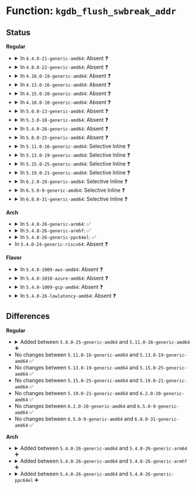 # Function: <code>kgdb_flush_swbreak_addr</code>

## Status
<b>Regular</b>
<ul>
<li>
<details>
<summary>In <code>4.4.0-21-generic-amd64</code>: Absent ❓</summary>

```json
{
  "name": "kgdb_flush_swbreak_addr",
  "collision_type": "Unique Static",
  "inline_type": "Full",
  "funcs": [
    {
      "addr": 0,
      "name": "kgdb_flush_swbreak_addr",
      "external": false,
      "loc": "kernel/debug/debug_core.c:226",
      "file": "kernel/debug/debug_core.c",
      "inline": "not declared, inlined",
      "caller_inline": [],
      "caller_func": []
    }
  ],
  "symbols": []
}
```
</details>
</li>
<li>
<details>
<summary>In <code>4.8.0-22-generic-amd64</code>: Absent ❓</summary>

```json
{
  "name": "kgdb_flush_swbreak_addr",
  "collision_type": "Unique Static",
  "inline_type": "Full",
  "funcs": [
    {
      "addr": 0,
      "name": "kgdb_flush_swbreak_addr",
      "external": false,
      "loc": "kernel/debug/debug_core.c:226",
      "file": "kernel/debug/debug_core.c",
      "inline": "not declared, inlined",
      "caller_inline": [],
      "caller_func": []
    }
  ],
  "symbols": []
}
```
</details>
</li>
<li>
<details>
<summary>In <code>4.10.0-19-generic-amd64</code>: Absent ❓</summary>

```json
{
  "name": "kgdb_flush_swbreak_addr",
  "collision_type": "Unique Static",
  "inline_type": "Full",
  "funcs": [
    {
      "addr": 0,
      "name": "kgdb_flush_swbreak_addr",
      "external": false,
      "loc": "kernel/debug/debug_core.c:226",
      "file": "kernel/debug/debug_core.c",
      "inline": "not declared, inlined",
      "caller_inline": [],
      "caller_func": []
    }
  ],
  "symbols": []
}
```
</details>
</li>
<li>
<details>
<summary>In <code>4.13.0-16-generic-amd64</code>: Absent ❓</summary>

```json
{
  "name": "kgdb_flush_swbreak_addr",
  "collision_type": "Unique Static",
  "inline_type": "Full",
  "funcs": [
    {
      "addr": 0,
      "name": "kgdb_flush_swbreak_addr",
      "external": false,
      "loc": "kernel/debug/debug_core.c:227",
      "file": "kernel/debug/debug_core.c",
      "inline": "not declared, inlined",
      "caller_inline": [],
      "caller_func": []
    }
  ],
  "symbols": []
}
```
</details>
</li>
<li>
<details>
<summary>In <code>4.15.0-20-generic-amd64</code>: Absent ❓</summary>

```json
{
  "name": "kgdb_flush_swbreak_addr",
  "collision_type": "Unique Static",
  "inline_type": "Full",
  "funcs": [
    {
      "addr": 0,
      "name": "kgdb_flush_swbreak_addr",
      "external": false,
      "loc": "kernel/debug/debug_core.c:227",
      "file": "kernel/debug/debug_core.c",
      "inline": "not declared, inlined",
      "caller_inline": [],
      "caller_func": []
    }
  ],
  "symbols": []
}
```
</details>
</li>
<li>
<details>
<summary>In <code>4.18.0-10-generic-amd64</code>: Absent ❓</summary>

```json
{
  "name": "kgdb_flush_swbreak_addr",
  "collision_type": "Unique Static",
  "inline_type": "Full",
  "funcs": [
    {
      "addr": 18446744071580282222,
      "name": "kgdb_flush_swbreak_addr",
      "external": false,
      "loc": "kernel/debug/debug_core.c:227",
      "file": "kernel/debug/debug_core.c",
      "inline": "not declared, inlined",
      "caller_inline": [
        "kernel/debug/debug_core.c:dbg_deactivate_sw_breakpoints",
        "kernel/debug/debug_core.c:dbg_activate_sw_breakpoints"
      ],
      "caller_func": []
    }
  ],
  "symbols": []
}
```
</details>
</li>
<li>
<details>
<summary>In <code>5.0.0-13-generic-amd64</code>: Absent ❓</summary>

```json
{
  "name": "kgdb_flush_swbreak_addr",
  "collision_type": "Unique Static",
  "inline_type": "Full",
  "funcs": [
    {
      "addr": 18446744071580334750,
      "name": "kgdb_flush_swbreak_addr",
      "external": false,
      "loc": "kernel/debug/debug_core.c:284",
      "file": "kernel/debug/debug_core.c",
      "inline": "not declared, inlined",
      "caller_inline": [
        "kernel/debug/debug_core.c:dbg_deactivate_sw_breakpoints",
        "kernel/debug/debug_core.c:dbg_activate_sw_breakpoints"
      ],
      "caller_func": []
    }
  ],
  "symbols": []
}
```
</details>
</li>
<li>
<details>
<summary>In <code>5.3.0-18-generic-amd64</code>: Absent ❓</summary>

```json
{
  "name": "kgdb_flush_swbreak_addr",
  "collision_type": "Unique Static",
  "inline_type": "Selective",
  "funcs": [
    {
      "addr": 18446744071580387499,
      "name": "kgdb_flush_swbreak_addr",
      "external": false,
      "loc": "kernel/debug/debug_core.c:284",
      "file": "kernel/debug/debug_core.c",
      "inline": "not declared, inlined",
      "caller_inline": [
        "kernel/debug/debug_core.c:dbg_deactivate_sw_breakpoints",
        "kernel/debug/debug_core.c:dbg_activate_sw_breakpoints"
      ],
      "caller_func": [
        "kernel/debug/debug_core.c:dbg_deactivate_sw_breakpoints",
        "kernel/debug/debug_core.c:dbg_activate_sw_breakpoints"
      ]
    }
  ],
  "symbols": [
    {
      "addr": 18446744071580386064,
      "name": "kgdb_flush_swbreak_addr.isra.0.part.0",
      "section": ".text",
      "bind": "STB_LOCAL",
      "size": 11
    }
  ]
}
```
</details>
</li>
<li>
<details>
<summary>In <code>5.4.0-26-generic-amd64</code>: Absent ❓</summary>

```json
{
  "name": "kgdb_flush_swbreak_addr",
  "collision_type": "Unique Static",
  "inline_type": "Selective",
  "funcs": [
    {
      "addr": 18446744071580436219,
      "name": "kgdb_flush_swbreak_addr",
      "external": false,
      "loc": "kernel/debug/debug_core.c:284",
      "file": "kernel/debug/debug_core.c",
      "inline": "not declared, inlined",
      "caller_inline": [
        "kernel/debug/debug_core.c:dbg_deactivate_sw_breakpoints",
        "kernel/debug/debug_core.c:dbg_activate_sw_breakpoints"
      ],
      "caller_func": [
        "kernel/debug/debug_core.c:dbg_deactivate_sw_breakpoints",
        "kernel/debug/debug_core.c:dbg_activate_sw_breakpoints"
      ]
    }
  ],
  "symbols": [
    {
      "addr": 18446744071580434912,
      "name": "kgdb_flush_swbreak_addr.isra.0.part.0",
      "section": ".text",
      "bind": "STB_LOCAL",
      "size": 11
    }
  ]
}
```
</details>
</li>
<li>
<details>
<summary>In <code>5.8.0-25-generic-amd64</code>: Absent ❓</summary>

```json
{
  "name": "kgdb_flush_swbreak_addr",
  "collision_type": "Unique Static",
  "inline_type": "Full",
  "funcs": [
    {
      "addr": 18446744071580518224,
      "name": "kgdb_flush_swbreak_addr",
      "external": false,
      "loc": "kernel/debug/debug_core.c:282",
      "file": "kernel/debug/debug_core.c",
      "inline": "not declared, inlined",
      "caller_inline": [
        "kernel/debug/debug_core.c:dbg_deactivate_sw_breakpoints",
        "kernel/debug/debug_core.c:dbg_activate_sw_breakpoints"
      ],
      "caller_func": []
    }
  ],
  "symbols": []
}
```
</details>
</li>
<li>
<details>
<summary>In <code>5.11.0-16-generic-amd64</code>: Selective Inline ❓</summary>

```c
void kgdb_flush_swbreak_addr(long unsigned int addr)
```

```json
{
  "name": "kgdb_flush_swbreak_addr",
  "collision_type": "Unique Static",
  "inline_type": "Selective",
  "funcs": [
    {
      "addr": 18446744071580505360,
      "name": "kgdb_flush_swbreak_addr",
      "external": false,
      "loc": "kernel/debug/debug_core.c:284",
      "file": "kernel/debug/debug_core.c",
      "inline": "not declared, inlined",
      "caller_inline": [
        "kernel/debug/debug_core.c:dbg_deactivate_sw_breakpoints",
        "kernel/debug/debug_core.c:dbg_activate_sw_breakpoints"
      ],
      "caller_func": []
    }
  ],
  "symbols": [
    {
      "addr": 18446744071580505568,
      "name": "kgdb_flush_swbreak_addr",
      "section": ".text",
      "bind": "STB_LOCAL",
      "size": 11
    }
  ]
}
```
</details>
</li>
<li>
<details>
<summary>In <code>5.13.0-19-generic-amd64</code>: Selective Inline ❓</summary>

```c
void kgdb_flush_swbreak_addr(long unsigned int addr)
```

```json
{
  "name": "kgdb_flush_swbreak_addr",
  "collision_type": "Unique Static",
  "inline_type": "Selective",
  "funcs": [
    {
      "addr": 18446744071580509440,
      "name": "kgdb_flush_swbreak_addr",
      "external": false,
      "loc": "kernel/debug/debug_core.c:283",
      "file": "kernel/debug/debug_core.c",
      "inline": "not declared, inlined",
      "caller_inline": [
        "kernel/debug/debug_core.c:dbg_deactivate_sw_breakpoints",
        "kernel/debug/debug_core.c:dbg_activate_sw_breakpoints"
      ],
      "caller_func": []
    }
  ],
  "symbols": [
    {
      "addr": 18446744071580509648,
      "name": "kgdb_flush_swbreak_addr",
      "section": ".text",
      "bind": "STB_LOCAL",
      "size": 11
    }
  ]
}
```
</details>
</li>
<li>
<details>
<summary>In <code>5.15.0-25-generic-amd64</code>: Selective Inline ❓</summary>

```c
void kgdb_flush_swbreak_addr(long unsigned int addr)
```

```json
{
  "name": "kgdb_flush_swbreak_addr",
  "collision_type": "Unique Static",
  "inline_type": "Selective",
  "funcs": [
    {
      "addr": 18446744071580678042,
      "name": "kgdb_flush_swbreak_addr",
      "external": false,
      "loc": "kernel/debug/debug_core.c:280",
      "file": "kernel/debug/debug_core.c",
      "inline": "not declared, inlined",
      "caller_inline": [
        "kernel/debug/debug_core.c:dbg_deactivate_sw_breakpoints",
        "kernel/debug/debug_core.c:dbg_deactivate_sw_breakpoints",
        "kernel/debug/debug_core.c:dbg_activate_sw_breakpoints",
        "kernel/debug/debug_core.c:dbg_activate_sw_breakpoints"
      ],
      "caller_func": []
    }
  ],
  "symbols": [
    {
      "addr": 18446744071580677552,
      "name": "kgdb_flush_swbreak_addr",
      "section": ".text",
      "bind": "STB_LOCAL",
      "size": 111
    }
  ]
}
```
</details>
</li>
<li>
<details>
<summary>In <code>5.19.0-21-generic-amd64</code>: Selective Inline ❓</summary>

```c
void kgdb_flush_swbreak_addr(long unsigned int addr)
```

```json
{
  "name": "kgdb_flush_swbreak_addr",
  "collision_type": "Unique Static",
  "inline_type": "Selective",
  "funcs": [
    {
      "addr": 18446744071580888522,
      "name": "kgdb_flush_swbreak_addr",
      "external": false,
      "loc": "kernel/debug/debug_core.c:281",
      "file": "kernel/debug/debug_core.c",
      "inline": "not declared, inlined",
      "caller_inline": [
        "kernel/debug/debug_core.c:dbg_deactivate_sw_breakpoints",
        "kernel/debug/debug_core.c:dbg_deactivate_sw_breakpoints",
        "kernel/debug/debug_core.c:dbg_activate_sw_breakpoints",
        "kernel/debug/debug_core.c:dbg_activate_sw_breakpoints"
      ],
      "caller_func": []
    }
  ],
  "symbols": [
    {
      "addr": 18446744071580887632,
      "name": "kgdb_flush_swbreak_addr",
      "section": ".text",
      "bind": "STB_LOCAL",
      "size": 119
    }
  ]
}
```
</details>
</li>
<li>
<details>
<summary>In <code>6.2.0-20-generic-amd64</code>: Selective Inline ❓</summary>

```c
void kgdb_flush_swbreak_addr(long unsigned int addr)
```

```json
{
  "name": "kgdb_flush_swbreak_addr",
  "collision_type": "Unique Static",
  "inline_type": "Selective",
  "funcs": [
    {
      "addr": 18446744071581177248,
      "name": "kgdb_flush_swbreak_addr",
      "external": false,
      "loc": "kernel/debug/debug_core.c:280",
      "file": "kernel/debug/debug_core.c",
      "inline": "not declared, inlined",
      "caller_inline": [],
      "caller_func": []
    }
  ],
  "symbols": [
    {
      "addr": 18446744071581177248,
      "name": "kgdb_flush_swbreak_addr",
      "section": ".text",
      "bind": "STB_LOCAL",
      "size": 15
    }
  ]
}
```
</details>
</li>
<li>
<details>
<summary>In <code>6.5.0-9-generic-amd64</code>: Selective Inline ❓</summary>

```c
void kgdb_flush_swbreak_addr(long unsigned int addr)
```

```json
{
  "name": "kgdb_flush_swbreak_addr",
  "collision_type": "Unique Static",
  "inline_type": "Selective",
  "funcs": [
    {
      "addr": 18446744071581271472,
      "name": "kgdb_flush_swbreak_addr",
      "external": false,
      "loc": "kernel/debug/debug_core.c:280",
      "file": "kernel/debug/debug_core.c",
      "inline": "not declared, inlined",
      "caller_inline": [],
      "caller_func": []
    }
  ],
  "symbols": [
    {
      "addr": 18446744071581271472,
      "name": "kgdb_flush_swbreak_addr",
      "section": ".text",
      "bind": "STB_LOCAL",
      "size": 15
    }
  ]
}
```
</details>
</li>
<li>
<details>
<summary>In <code>6.8.0-31-generic-amd64</code>: Selective Inline ❓</summary>

```c
void kgdb_flush_swbreak_addr(long unsigned int addr)
```

```json
{
  "name": "kgdb_flush_swbreak_addr",
  "collision_type": "Unique Static",
  "inline_type": "Selective",
  "funcs": [
    {
      "addr": 18446744071581377536,
      "name": "kgdb_flush_swbreak_addr",
      "external": false,
      "loc": "kernel/debug/debug_core.c:280",
      "file": "kernel/debug/debug_core.c",
      "inline": "not declared, inlined",
      "caller_inline": [],
      "caller_func": []
    }
  ],
  "symbols": [
    {
      "addr": 18446744071581377536,
      "name": "kgdb_flush_swbreak_addr",
      "section": ".text",
      "bind": "STB_LOCAL",
      "size": 15
    }
  ]
}
```
</details>
</li>
</ul>
<b>Arch</b>
<ul>
<li>
<details>
<summary>In <code>5.4.0-26-generic-arm64</code>: ✅</summary>

```c
void kgdb_flush_swbreak_addr(long unsigned int addr)
```

```json
{
  "name": "kgdb_flush_swbreak_addr",
  "collision_type": "Unique Static",
  "inline_type": "No",
  "funcs": [
    {
      "addr": 18446603336491702248,
      "name": "kgdb_flush_swbreak_addr",
      "external": false,
      "loc": "kernel/debug/debug_core.c:284",
      "file": "kernel/debug/debug_core.c",
      "inline": "seen, unknown",
      "caller_inline": [],
      "caller_func": [
        "kernel/debug/debug_core.c:dbg_deactivate_sw_breakpoints",
        "kernel/debug/debug_core.c:dbg_activate_sw_breakpoints"
      ]
    }
  ],
  "symbols": [
    {
      "addr": 18446603336491702248,
      "name": "kgdb_flush_swbreak_addr",
      "section": ".text",
      "bind": "STB_LOCAL",
      "size": 76
    }
  ]
}
```
</details>
</li>
<li>
<details>
<summary>In <code>5.4.0-26-generic-armhf</code>: ✅</summary>

```c
void kgdb_flush_swbreak_addr(long unsigned int addr)
```

```json
{
  "name": "kgdb_flush_swbreak_addr",
  "collision_type": "Unique Static",
  "inline_type": "No",
  "funcs": [
    {
      "addr": 3225655656,
      "name": "kgdb_flush_swbreak_addr",
      "external": false,
      "loc": "kernel/debug/debug_core.c:284",
      "file": "kernel/debug/debug_core.c",
      "inline": "seen, unknown",
      "caller_inline": [],
      "caller_func": [
        "kernel/debug/debug_core.c:dbg_deactivate_sw_breakpoints",
        "kernel/debug/debug_core.c:dbg_activate_sw_breakpoints"
      ]
    }
  ],
  "symbols": [
    {
      "addr": 3225655656,
      "name": "kgdb_flush_swbreak_addr",
      "section": ".text",
      "bind": "STB_LOCAL",
      "size": 132
    }
  ]
}
```
</details>
</li>
<li>
<details>
<summary>In <code>5.4.0-26-generic-ppc64el</code>: ✅</summary>

```c
void kgdb_flush_swbreak_addr(long unsigned int addr)
```

```json
{
  "name": "kgdb_flush_swbreak_addr",
  "collision_type": "Unique Static",
  "inline_type": "No",
  "funcs": [
    {
      "addr": 13835058055284723792,
      "name": "kgdb_flush_swbreak_addr",
      "external": false,
      "loc": "kernel/debug/debug_core.c:284",
      "file": "kernel/debug/debug_core.c",
      "inline": "seen, unknown",
      "caller_inline": [],
      "caller_func": [
        "kernel/debug/debug_core.c:dbg_deactivate_sw_breakpoints",
        "kernel/debug/debug_core.c:dbg_activate_sw_breakpoints"
      ]
    }
  ],
  "symbols": [
    {
      "addr": 13835058055284723792,
      "name": "kgdb_flush_swbreak_addr",
      "section": ".text",
      "bind": "STB_LOCAL",
      "size": 56
    }
  ]
}
```
</details>
</li>
<li>
In <code>5.4.0-24-generic-riscv64</code>: Absent ❓
</li>
</ul>
<b>Flavor</b>
<ul>
<li>
<details>
<summary>In <code>5.4.0-1009-aws-amd64</code>: Absent ❓</summary>

```json
{
  "name": "kgdb_flush_swbreak_addr",
  "collision_type": "Unique Static",
  "inline_type": "Selective",
  "funcs": [
    {
      "addr": 18446744071580405019,
      "name": "kgdb_flush_swbreak_addr",
      "external": false,
      "loc": "kernel/debug/debug_core.c:284",
      "file": "kernel/debug/debug_core.c",
      "inline": "not declared, inlined",
      "caller_inline": [
        "kernel/debug/debug_core.c:dbg_deactivate_sw_breakpoints",
        "kernel/debug/debug_core.c:dbg_activate_sw_breakpoints"
      ],
      "caller_func": [
        "kernel/debug/debug_core.c:dbg_deactivate_sw_breakpoints",
        "kernel/debug/debug_core.c:dbg_activate_sw_breakpoints"
      ]
    }
  ],
  "symbols": [
    {
      "addr": 18446744071580403712,
      "name": "kgdb_flush_swbreak_addr.isra.0.part.0",
      "section": ".text",
      "bind": "STB_LOCAL",
      "size": 11
    }
  ]
}
```
</details>
</li>
<li>
<details>
<summary>In <code>5.4.0-1010-azure-amd64</code>: Absent ❓</summary>

```json
{
  "name": "kgdb_flush_swbreak_addr",
  "collision_type": "Unique Static",
  "inline_type": "Selective",
  "funcs": [
    {
      "addr": 18446744071580352155,
      "name": "kgdb_flush_swbreak_addr",
      "external": false,
      "loc": "kernel/debug/debug_core.c:284",
      "file": "kernel/debug/debug_core.c",
      "inline": "not declared, inlined",
      "caller_inline": [
        "kernel/debug/debug_core.c:dbg_deactivate_sw_breakpoints",
        "kernel/debug/debug_core.c:dbg_activate_sw_breakpoints"
      ],
      "caller_func": [
        "kernel/debug/debug_core.c:dbg_deactivate_sw_breakpoints",
        "kernel/debug/debug_core.c:dbg_activate_sw_breakpoints"
      ]
    }
  ],
  "symbols": [
    {
      "addr": 18446744071580350880,
      "name": "kgdb_flush_swbreak_addr.isra.0.part.0",
      "section": ".text",
      "bind": "STB_LOCAL",
      "size": 11
    }
  ]
}
```
</details>
</li>
<li>
<details>
<summary>In <code>5.4.0-1009-gcp-amd64</code>: Absent ❓</summary>

```json
{
  "name": "kgdb_flush_swbreak_addr",
  "collision_type": "Unique Static",
  "inline_type": "Selective",
  "funcs": [
    {
      "addr": 18446744071580396267,
      "name": "kgdb_flush_swbreak_addr",
      "external": false,
      "loc": "kernel/debug/debug_core.c:284",
      "file": "kernel/debug/debug_core.c",
      "inline": "not declared, inlined",
      "caller_inline": [
        "kernel/debug/debug_core.c:dbg_deactivate_sw_breakpoints",
        "kernel/debug/debug_core.c:dbg_activate_sw_breakpoints"
      ],
      "caller_func": [
        "kernel/debug/debug_core.c:dbg_deactivate_sw_breakpoints",
        "kernel/debug/debug_core.c:dbg_activate_sw_breakpoints"
      ]
    }
  ],
  "symbols": [
    {
      "addr": 18446744071580394960,
      "name": "kgdb_flush_swbreak_addr.isra.0.part.0",
      "section": ".text",
      "bind": "STB_LOCAL",
      "size": 11
    }
  ]
}
```
</details>
</li>
<li>
<details>
<summary>In <code>5.4.0-26-lowlatency-amd64</code>: Absent ❓</summary>

```json
{
  "name": "kgdb_flush_swbreak_addr",
  "collision_type": "Unique Static",
  "inline_type": "Selective",
  "funcs": [
    {
      "addr": 18446744071580451867,
      "name": "kgdb_flush_swbreak_addr",
      "external": false,
      "loc": "kernel/debug/debug_core.c:284",
      "file": "kernel/debug/debug_core.c",
      "inline": "not declared, inlined",
      "caller_inline": [
        "kernel/debug/debug_core.c:dbg_deactivate_sw_breakpoints",
        "kernel/debug/debug_core.c:dbg_activate_sw_breakpoints"
      ],
      "caller_func": [
        "kernel/debug/debug_core.c:dbg_deactivate_sw_breakpoints",
        "kernel/debug/debug_core.c:dbg_activate_sw_breakpoints"
      ]
    }
  ],
  "symbols": [
    {
      "addr": 18446744071580450560,
      "name": "kgdb_flush_swbreak_addr.isra.0.part.0",
      "section": ".text",
      "bind": "STB_LOCAL",
      "size": 11
    }
  ]
}
```
</details>
</li>
</ul>

## Differences
<b>Regular</b>
<ul>
<li>
<details>
<summary>Added between <code>5.8.0-25-generic-amd64</code> and <code>5.11.0-16-generic-amd64</code> ➕</summary>

```c
void kgdb_flush_swbreak_addr(long unsigned int addr)
```
</details>
</li>
<li>
No changes between <code>5.11.0-16-generic-amd64</code> and <code>5.13.0-19-generic-amd64</code> ✅
</li>
<li>
No changes between <code>5.13.0-19-generic-amd64</code> and <code>5.15.0-25-generic-amd64</code> ✅
</li>
<li>
No changes between <code>5.15.0-25-generic-amd64</code> and <code>5.19.0-21-generic-amd64</code> ✅
</li>
<li>
No changes between <code>5.19.0-21-generic-amd64</code> and <code>6.2.0-20-generic-amd64</code> ✅
</li>
<li>
No changes between <code>6.2.0-20-generic-amd64</code> and <code>6.5.0-9-generic-amd64</code> ✅
</li>
<li>
No changes between <code>6.5.0-9-generic-amd64</code> and <code>6.8.0-31-generic-amd64</code> ✅
</li>
</ul>
<b>Arch</b>
<ul>
<li>
<details>
<summary>Added between <code>5.4.0-26-generic-amd64</code> and <code>5.4.0-26-generic-arm64</code> ➕</summary>

```c
void kgdb_flush_swbreak_addr(long unsigned int addr)
```
</details>
</li>
<li>
<details>
<summary>Added between <code>5.4.0-26-generic-amd64</code> and <code>5.4.0-26-generic-armhf</code> ➕</summary>

```c
void kgdb_flush_swbreak_addr(long unsigned int addr)
```
</details>
</li>
<li>
<details>
<summary>Added between <code>5.4.0-26-generic-amd64</code> and <code>5.4.0-26-generic-ppc64el</code> ➕</summary>

```c
void kgdb_flush_swbreak_addr(long unsigned int addr)
```
</details>
</li>
</ul>
